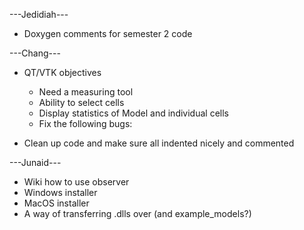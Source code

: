 ---Jedidiah---
* Doxygen comments for semester 2 code

---Chang---
* QT/VTK objectives
  - Need a measuring tool
  - Ability to select cells
  - Display statistics of Model and individual cells
  - Fix the following bugs:

* Clean up code and make sure all indented nicely and commented

---Junaid---                            
* Wiki how to use observer  
* Windows installer                                             
* MacOS installer                                                 
* A way of transferring .dlls over (and example_models?)
